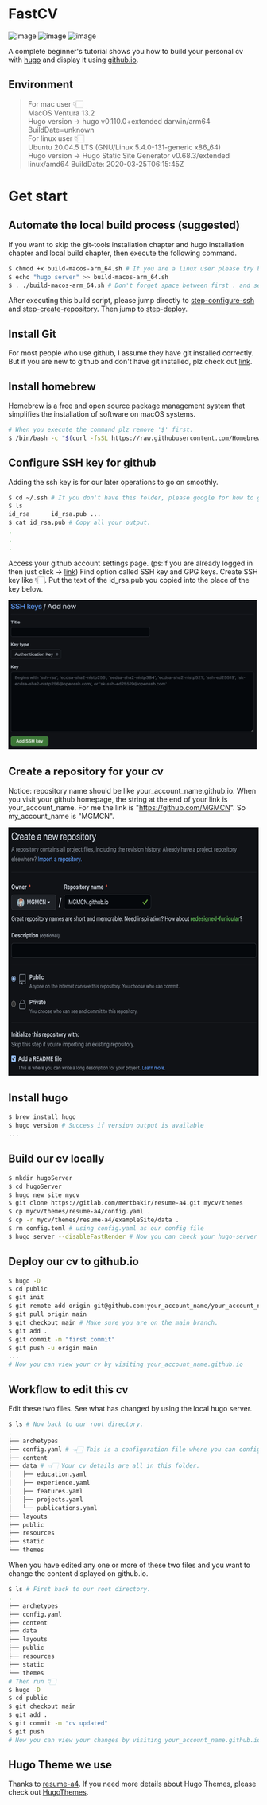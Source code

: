 # FastCV
![image](https://img.shields.io/github/actions/workflow/status/MGMCN/FastCV/actions.yml?logo=github)
![image](https://img.shields.io/github/last-commit/MGMCN/FastCV?logo=github)
![image](https://img.shields.io/github/license/MGMCN/FastCV)

A complete beginner's tutorial shows you how to build your personal cv with [hugo](https://github.com/gohugoio/hugo) and display it using [github.io](https://docs.github.com/en/pages).
## Environment
> For mac user 👇🏻  
> MacOS Ventura 13.2  
> Hugo version -> hugo v0.110.0+extended darwin/arm64 BuildDate=unknown  
> For linux user 👇🏻  
> Ubuntu 20.04.5 LTS (GNU/Linux 5.4.0-131-generic x86_64)  
> Hugo version -> Hugo Static Site Generator v0.68.3/extended linux/amd64 BuildDate: 2020-03-25T06:15:45Z
# Get start
## Automate the local build process (suggested)
If you want to skip the git-tools installation chapter and hugo installation chapter and local build chapter, then execute the following command.
```Bash
$ chmod +x build-macos-arm_64.sh # If you are a linux user please try build-linux-x86_64.sh
$ echo "hugo server" >> build-macos-arm_64.sh
$ . ./build-macos-arm_64.sh # Don't forget space between first . and second .
```
After executing this build script, please jump directly to [step-configure-ssh](#configuressh) and [step-create-repository](#createrepository). Then jump to [step-deploy](#deploy).
## Install Git
For most people who use github, I assume they have git installed correctly. But if you are new to github and don't have git installed, plz check out [link](https://git-scm.com/download/mac).
## Install homebrew
Homebrew is a free and open source package management system that simplifies the installation of software on macOS systems.
```Bash
# When you execute the command plz remove '$' first.
$ /bin/bash -c "$(curl -fsSL https://raw.githubusercontent.com/Homebrew/install/master/install.sh)"
```
## <a name="configuressh">Configure SSH key for github</a>
Adding the ssh key is for our later operations to go on smoothly.
```Bash
$ cd ~/.ssh # If you don't have this folder, please google for how to generate ssh key.
$ ls
id_rsa		id_rsa.pub ...
$ cat id_rsa.pub # Copy all your output.
.
.
.
```
Access your github account settings page. (ps:If you are already logged in then just click -> [link](https://github.com/settings/keys)) Find option called SSH key and GPG keys. Create SSH key like 👇🏻. Put the text of the id_rsa.pub you copied into the place of the key below.  

<img src="./images/add_sshkey.jpg" width = "500" height = "300"/>   

## <a name="createrepository">Create a repository for your cv</a>
Notice: repository name should be like your_account_name.github.io. When you visit your github homepage, the string at the end of your link is your_account_name. For me the link is "https://github.com/MGMCN". So my_account_name is "MGMCN".  

<img src="./images/create_repo.jpg" width = "700" height = "500"/>  

## Install hugo
```Bash
$ brew install hugo
$ hugo version # Success if version output is available
...
```
## Build our cv locally
```Bash
$ mkdir hugoServer
$ cd hugoServer
$ hugo new site mycv
$ git clone https://gitlab.com/mertbakir/resume-a4.git mycv/themes
$ cp mycv/themes/resume-a4/config.yaml .
$ cp -r mycv/themes/resume-a4/exampleSite/data .
$ rm config.toml # using config.yaml as our config file
$ hugo server --disableFastRender # Now you can check your hugo-server is working locally by access http://localhost:1313/ .
```
## <a name="deploy">Deploy our cv to github.io</a>
```Bash
$ hugo -D
$ cd public
$ git init
$ git remote add origin git@github.com:your_account_name/your_account_name.github.io.git
$ git pull origin main
$ git checkout main # Make sure you are on the main branch.
$ git add .
$ git commit -m "first commit"
$ git push -u origin main
...
# Now you can view your cv by visiting your_account_name.github.io
```
## Workflow to edit this cv
Edit these two files. See what has changed by using the local hugo server.
```Bash
$ ls # Now back to our root directory.
.
├── archetypes
├── config.yaml # 👈🏻 This is a configuration file where you can configure.
├── content
├── data # 👈🏻 Your cv details are all in this folder.
│   ├── education.yaml 
│   ├── experience.yaml
│   ├── features.yaml
│   ├── projects.yaml
│   └── publications.yaml
├── layouts
├── public
├── resources
├── static
└── themes
```
When you have edited any one or more of these two files and you want to change the content displayed on github.io.
```Bash
$ ls # First back to our root directory. 
.
├── archetypes
├── config.yaml
├── content
├── data
├── layouts
├── public
├── resources
├── static
└── themes
# Then run 👇🏻
$ hugo -D
$ cd public
$ git checkout main
$ git add .
$ git commit -m "cv updated"
$ git push
# Now you can view your changes by visiting your_account_name.github.io
```
## Hugo Theme we use
Thanks to [resume-a4](https://themes.gohugo.io/themes/resume-a4/). If you need more details about Hugo Themes, please check out [HugoThemes](https://themes.gohugo.io/).
